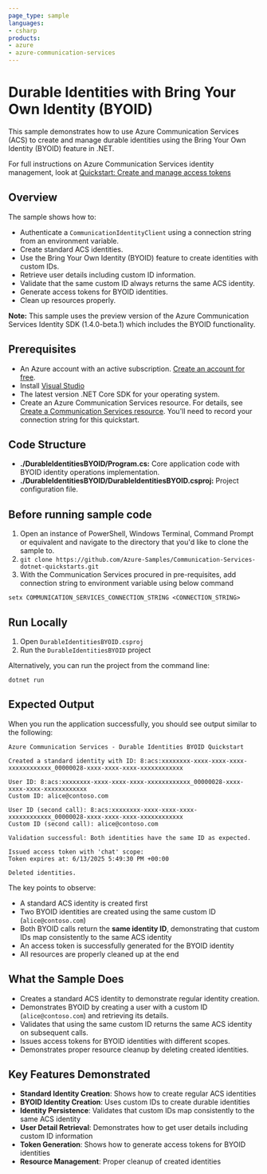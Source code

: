 ```yaml
---
page_type: sample
languages:
- csharp
products:
- azure
- azure-communication-services
---
```


# Durable Identities with Bring Your Own Identity (BYOID)

This sample demonstrates how to use Azure Communication Services (ACS) to create and manage durable identities using the Bring Your Own Identity (BYOID) feature in .NET.

For full instructions on Azure Communication Services identity management, look at [Quickstart: Create and manage access tokens](https://docs.microsoft.com/azure/communication-services/quickstarts/access-tokens?pivots=programming-language-csharp)

## Overview

The sample shows how to:
- Authenticate a `CommunicationIdentityClient` using a connection string from an environment variable.
- Create standard ACS identities.
- Use the Bring Your Own Identity (BYOID) feature to create identities with custom IDs.
- Retrieve user details including custom ID information.
- Validate that the same custom ID always returns the same ACS identity.
- Generate access tokens for BYOID identities.
- Clean up resources properly.

**Note:** This sample uses the preview version of the Azure Communication Services Identity SDK (1.4.0-beta.1) which includes the BYOID functionality.

## Prerequisites

- An Azure account with an active subscription. [Create an account for free](https://azure.microsoft.com/free/?WT.mc_id=A261C142F). 
- Install [Visual Studio](https://visualstudio.microsoft.com/downloads/)
- The latest version .NET Core SDK for your operating system.
- Create an Azure Communication Services resource. For details, see [Create a Communication Services resource](https://docs.microsoft.com/azure/communication-services/quickstarts/create-communication-resource). You'll need to record your connection string for this quickstart.

## Code Structure

- **./DurableIdentitiesBYOID/Program.cs:** Core application code with BYOID identity operations implementation.
- **./DurableIdentitiesBYOID/DurableIdentitiesBYOID.csproj:** Project configuration file.

## Before running sample code

1. Open an instance of PowerShell, Windows Terminal, Command Prompt or equivalent and navigate to the directory that you'd like to clone the sample to.
2. `git clone https://github.com/Azure-Samples/Communication-Services-dotnet-quickstarts.git`
3. With the Communication Services procured in pre-requisites, add connection string to environment variable using below command

```
setx COMMUNICATION_SERVICES_CONNECTION_STRING <CONNECTION_STRING>
```

## Run Locally

1. Open `DurableIdentitiesBYOID.csproj`
2. Run the `DurableIdentitiesBYOID` project

Alternatively, you can run the project from the command line:

```console
dotnet run
```

## Expected Output

When you run the application successfully, you should see output similar to the following:

```console
Azure Communication Services - Durable Identities BYOID Quickstart

Created a standard identity with ID: 8:acs:xxxxxxxx-xxxx-xxxx-xxxx-xxxxxxxxxxxx_00000028-xxxx-xxxx-xxxx-xxxxxxxxxxxx

User ID: 8:acs:xxxxxxxx-xxxx-xxxx-xxxx-xxxxxxxxxxxx_00000028-xxxx-xxxx-xxxx-xxxxxxxxxxxx
Custom ID: alice@contoso.com

User ID (second call): 8:acs:xxxxxxxx-xxxx-xxxx-xxxx-xxxxxxxxxxxx_00000028-xxxx-xxxx-xxxx-xxxxxxxxxxxx
Custom ID (second call): alice@contoso.com

Validation successful: Both identities have the same ID as expected.

Issued access token with 'chat' scope:
Token expires at: 6/13/2025 5:49:30 PM +00:00

Deleted identities.
```

The key points to observe:
- A standard ACS identity is created first
- Two BYOID identities are created using the same custom ID (`alice@contoso.com`)
- Both BYOID calls return the **same identity ID**, demonstrating that custom IDs map consistently to the same ACS identity
- An access token is successfully generated for the BYOID identity
- All resources are properly cleaned up at the end

## What the Sample Does

- Creates a standard ACS identity to demonstrate regular identity creation.
- Demonstrates BYOID by creating a user with a custom ID (`alice@contoso.com`) and retrieving its details.
- Validates that using the same custom ID returns the same ACS identity on subsequent calls.
- Issues access tokens for BYOID identities with different scopes.
- Demonstrates proper resource cleanup by deleting created identities.

## Key Features Demonstrated

- **Standard Identity Creation**: Shows how to create regular ACS identities
- **BYOID Identity Creation**: Uses custom IDs to create durable identities  
- **Identity Persistence**: Validates that custom IDs map consistently to the same ACS identity
- **User Detail Retrieval**: Demonstrates how to get user details including custom ID information
- **Token Generation**: Shows how to generate access tokens for BYOID identities
- **Resource Management**: Proper cleanup of created identities
